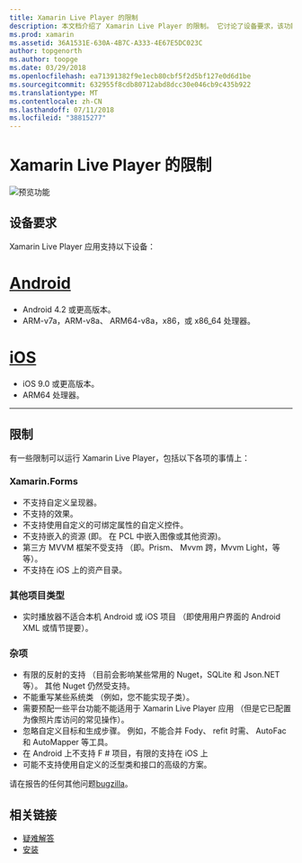 ```yaml
---
title: Xamarin Live Player 的限制
description: 本文档介绍了 Xamarin Live Player 的限制。 它讨论了设备要求，该功能适用于项目类型和其他杂项主题。
ms.prod: xamarin
ms.assetid: 36A1531E-630A-4B7C-A333-4E67E5DC023C
author: topgenorth
ms.author: toopge
ms.date: 03/29/2018
ms.openlocfilehash: ea71391382f9e1ecb80cbf5f2d5bf127e0d6d1be
ms.sourcegitcommit: 632955f8cdb80712abd8dcc30e046cb9c435b922
ms.translationtype: MT
ms.contentlocale: zh-CN
ms.lasthandoff: 07/11/2018
ms.locfileid: "38815277"
---
```

# <a name="limitations-of-xamarin-live-player"></a>Xamarin Live Player 的限制

![预览功能](~/media/shared/preview.png)

## <a name="device-requirements"></a>设备要求
Xamarin Live Player 应用支持以下设备：

# <a name="androidtabandroid"></a>[Android](#tab/android)

- Android 4.2 或更高版本。
- ARM-v7a，ARM-v8a、 ARM64-v8a，x86，或 x86_64 处理器。

# <a name="iostabios"></a>[iOS](#tab/ios)

- iOS 9.0 或更高版本。
- ARM64 处理器。

-----

## <a name="limitations"></a>限制

有一些限制可以运行 Xamarin Live Player，包括以下各项的事情上：

### <a name="xamarinforms"></a>Xamarin.Forms

- 不支持自定义呈现器。
- 不支持的效果。
- 不支持使用自定义的可绑定属性的自定义控件。
- 不支持嵌入的资源 (即。 在 PCL 中嵌入图像或其他资源)。
- 第三方 MVVM 框架不受支持 （即。Prism、 Mvvm 跨，Mvvm Light，等等）。
- 不支持在 iOS 上的资产目录。

### <a name="other-project-types"></a>其他项目类型

- 实时播放器不适合本机 Android 或 iOS 项目 （即使用用户界面的 Android XML 或情节提要）。

### <a name="misc"></a>杂项

- 有限的反射的支持 （目前会影响某些常用的 Nuget，SQLite 和 Json.NET 等）。 其他 Nuget 仍然受支持。
- 不能重写某些系统类 （例如，您不能实现子类）。
- 需要预配一些平台功能不能适用于 Xamarin Live Player 应用 （但是它已配置为像照片库访问的常见操作）。
- 忽略自定义目标和生成步骤。 例如，不能合并 Fody、 refit 时需、 AutoFac 和 AutoMapper 等工具。
- 在 Android 上不支持 F # 项目，有限的支持在 iOS 上
- 可能不支持使用自定义的泛型类和接口的高级的方案。

请在报告的任何其他问题[bugzilla](https://aka.ms/live-player-report-issue)。

## <a name="related-links"></a>相关链接

- [疑难解答](~/tools/live-player/troubleshooting.md)
- [安装](~/tools/live-player/install.md)
